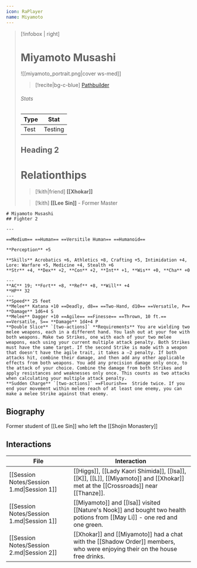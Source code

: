 ```yaml
---
icon: RaPlayer
name: Miyamoto
---
```

> [!infobox | right]
> # Miyamoto Musashi
> ![[miyamoto_portrait.png|cover ws-med]]
> >[!recite|bg-c-blue] [Pathbuilder](https://pathbuilder2e.com/launch.html?build=833816)
> 
> ###### Stats
> | Type | Stat |
> | ---- | ---- |
> | Test | Testing |
> ## Heading 2
> # Relationthips
> >[!kith|friend] **[[Xhokar]]**
> 
> > [!kith] **[[Lee Sin]]** - Former Master
```pf2e-stats
# Miyamoto Musashi
## Fighter 2

---

==Medium== ==Human== ==Versitile Human== ==Humanoid==

**Perception** +5

**Skills** Acrobatics +6, Athletics +8, Crafting +5, Intimidation +4, Lore: Warfare +5, Medicine +4, Stealth +6
**Str** +4, **Dex** +2, **Con** +2, **Int** +1, **Wis** +0, **Cha** +0

---
**AC** 19; **Fort** +8, **Ref** +8, **Will** +4
**HP** 32
---
**Speed** 25 feet
**Melee** Katana +10 ==Deadly, d8== ==Two-Hand, d10== ==Versatile, P== **Damage** 1d6+4 S
**Melee** Dagger +10 ==Agile== ==Finesse== ==Thrown, 10 ft.== ==Versatile, S== **Damage** 1d4+4 P
**Double Slice** `[two-actions]` **Requirements** You are wielding two melee weapons, each in a different hand. You lash out at your foe with both weapons. Make two Strikes, one with each of your two melee weapons, each using your current multiple attack penalty. Both Strikes must have the same target. If the second Strike is made with a weapon that doesn't have the agile trait, it takes a –2 penalty. If both attacks hit, combine their damage, and then add any other applicable effects from both weapons. You add any precision damage only once, to the attack of your choice. Combine the damage from both Strikes and apply resistances and weaknesses only once. This counts as two attacks when calculating your multiple attack penalty.
**Sudden Charge** `[two-actions]` ==Flourish==  Stride twice. If you end your movement within melee reach of at least one enemy, you can make a melee Strike against that enemy.
```
## Biography
Former student of [[Lee Sin]] who left the [[Shojin Monastery]]
## Interactions
<!-- QueryToSerialize: TABLE L.text as Interaction FROM "Session Notes" FLATTEN file.lists as L WHERE contains(L.text, this.name) -->
<!-- SerializedQuery: TABLE L.text as Interaction FROM "Session Notes" FLATTEN file.lists as L WHERE contains(L.text, this.name) -->

| File                                      | Interaction                                                                                                                      |
| ----------------------------------------- | -------------------------------------------------------------------------------------------------------------------------------- |
| [[Session Notes/Session 1.md\|Session 1]] | [[Higgs]], [[Lady Kaori Shimida]], [[Isa]], [[K]], [[L]], [[Miyamoto]] and [[Xhokar]] met at the [[Crossroads]] near [[Thanze]]. |
| [[Session Notes/Session 1.md\|Session 1]] | [[Miyamoto]] and [[Isa]] visited [[Nature's Nook]] and bought two health potions from [[May Li]] - one red and one green.        |
| [[Session Notes/Session 2.md\|Session 2]] | [[Xhokar]] and [[Miyamoto]] had a chat with the [[Shadow Order]] members, who were enjoying their on the house free drinks.      |
<!-- SerializedQuery END -->


